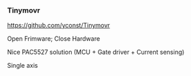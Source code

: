 ### Tinymovr
https://github.com/yconst/Tinymovr 

Open Frimware; Close Hardware

Nice PAC5527 solution (MCU + Gate driver + Current sensing)

Single axis
